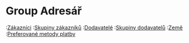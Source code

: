 # Group Adresář

:[Zákazníci](customer.md)
:[Skupiny zákazníků](customer_group.md)
:[Dodavatelé](supplier.md)
:[Skupiny dodavatelů](supplier_group.md)
:[Země](country.md)
:[Preferované metody platby](preferred_payment_method.md)

